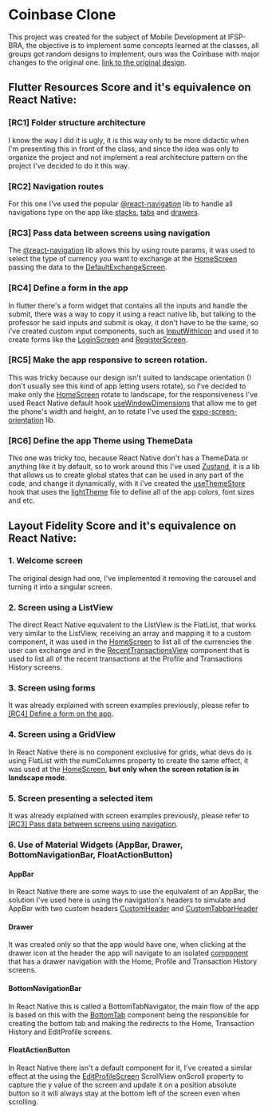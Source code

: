 # Coinbase Clone
This project was created for the subject of Mobile Development at IFSP-BRA, the objective is to implement some concepts learned at the classes, all groups got random designs to implement, ours was the Coinbase with major changes to the original one.
[link to the original design](https://www.uistore.design/items/coinbase-web-and-mobile-free-ui-kit/).

## Flutter Resources Score and it's equivalence on React Native:

### [RC1] Folder structure architecture
I know the way I did it is ugly, it is this way only to be more didactic when I'm presenting this in front of the class, and since the idea was only to organize the project and not implement a real architecture pattern on the project I've decided to do it this way.

### [RC2] Navigation routes
For this one I've used the popular [@react-navigation](https://reactnavigation.org/docs/getting-started) lib to handle all navigations type on the app like [stacks](/app/routes/Stack/MainStack/MainStack.tsx#L8), [tabs](/app/routes/Tab/BottomTab/BottomTab.tsx#L13) and [drawers](/app/routes/Drawer/DrawerComponent.tsx#L14).

### [RC3] Pass data between screens using navigation
The [@react-navigation](https://reactnavigation.org/docs/getting-started) lib allows this by using route params, it was used to select the type of currency you want to exchange at the [HomeScreen](/app/modules/Home/View/HomeScreen.tsx#L45) passing the data to the [DefaultExchangeScreen](/app/modules/ExchangeCurrency/View/DefaultExchangeScreen.tsx#L16).

### [RC4] Define a form in the app
In flutter there's a form widget that contains all the inputs and handle the submit, there was a way to copy it using a react native lib, but talking to the professor he said inputs and submit is okay, it don't have to be the same, so i've created custom input components, such as [InputWithIcon](/app/common/components/InputWithIcon/InputWithIcon.tsx) and used it to create forms like the [LoginScreen](/app/modules/Login/View/LoginScreen.tsx) and [RegisterScreen](/app/modules/Register/View/RegisterScreen.tsx).

### [RC5] Make the app responsive to screen rotation.
This was tricky because our design isn't suited to landscape orientation (I don't usually see this kind of app letting users rotate), so I've decided to make only the [HomeScreen](/app/modules/Home/View/HomeScreen.tsx) rotate to landscape, for the responsiveness I've used React Native default hook [useWindowDimensions](https://reactnative.dev/docs/usewindowdimensions) that allow me to get the phone's width and height, an to rotate I've used the [expo-screen-orientation](https://docs.expo.dev/versions/latest/sdk/screen-orientation/) lib.

### [RC6] Define the app Theme using ThemeData
This one was tricky too, because React Native don't has a ThemeData or anything like it by default, so to work around this I've used [Zustand](https://zustand.docs.pmnd.rs/getting-started/introduction), it is a lib that allows us to create global states that can be used in any part of the code, and change it dynamically, with it i've created the [useThemeStore](/app/theme/useThemeStore.ts) hook that uses the [lightTheme](/app/theme/lightTheme.ts) file to define all of the app colors, font sizes and etc.

## Layout Fidelity Score and it's equivalence on React Native:

### 1. Welcome screen
The original design had one, I've implemented it removing the carousel and turning it into a singular screen.

### 2. Screen using a ListView
The direct React Native equivalent to the ListView is the FlatList, that works very similar to the ListView, receiving an array and mapping it to a custom component, it was used in the [HomeScreen](/app/modules/Home/View/HomeScreen.tsx#L35) to list all of the currencies the user can exchange and in the [RecentTransactionsView](/app/common/components/RecentTransactions/RecentTransactionsView.tsx#L29) component that is used to list all of the recent transactions at the Profile and Transactions History screens.

### 3. Screen using forms
It was already explained with screen examples previously, please refer to [[RC4] Define a form on the app](###[RC4]-Define-a-form-on-the-app).

### 4. Screen using a GridView
In React Native there is no component exclusive for grids, what devs do is using FlatList with the numColumns property to create the same effect, it was used at the [HomeScreen](/app/modules/Home/View/HomeScreen.tsx#L53), **but only when the screen rotation is in landscape mode**.

### 5. Screen presenting a selected item 
It was already explained with screen examples previously, please refer to [[RC3] Pass data between screens using navigation](###[RC3]-Pass-data-between-screens-using-navigation).

### 6. Use of Material Widgets (AppBar, Drawer, BottomNavigationBar, FloatActionButton)

#### AppBar

In React Native there are some ways to use the equivalent of an AppBar, the solution I've used here is using the navigation's headers to simulate and AppBar with two custom headers [CustomHeader](/app/common/components/CustomHeader/CustomHeader.tsx) and [CustomTabbarHeader](/app/common/components/CustomHeader/CustomTabbarHeader.tsx)

#### Drawer
It was created only so that the app would have one, when clicking at the drawer icon at the header the app will navigate to an isolated [component](/app/routes/Drawer/DrawerComponent.tsx) that has a drawer navigation with the Home, Profile and Transaction History screens.

#### BottomNavigationBar
In React Native this is called a BottomTabNavigator, the main flow of the app is based on this with the [BottomTab](/app/routes/Tab/BottomTab/BottomTab.tsx) component being the responsible for creating the bottom tab and making the redirects to the Home, Transaction History and EditProfile screens.

#### FloatActionButton
In React Native there isn't a default component for it, I've created a similar effect at the using the [EditProfileScreen](/app/modules/Profile/View/EditProfileScreen.tsx#L104) ScrollView onScroll property to capture the y value of the screen and update it on a position absolute button so it will always stay at the bottom left of the screen even when scrolling.